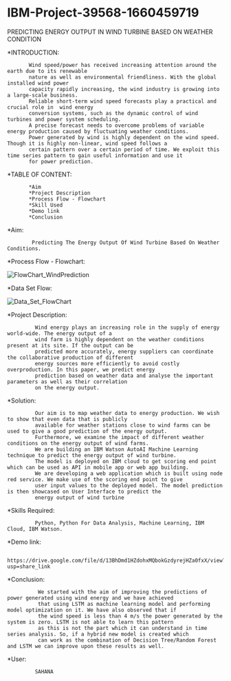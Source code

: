 # IBM-Project-39568-1660459719

PREDICTING ENERGY OUTPUT IN WIND TURBINE BASED ON WEATHER CONDITION

*INTRODUCTION:
           
           Wind speed/power has received increasing attention around the earth due to its renewable 
           nature as well as environmental friendliness. With the global installed wind power
           capacity rapidly increasing, the wind industry is growing into a large-scale business.
           Reliable short-term wind speed forecasts play a practical and crucial role in  wind energy 
           conversion systems, such as the dynamic control of wind turbines and power system scheduling.
           A precise forecast needs to overcome problems of variable energy production caused by fluctuating weather conditions. 
           Power generated by wind is highly dependent on the wind speed. Though it is highly non-linear, wind speed follows a 
           certain pattern over a certain period of time. We exploit this time series pattern to gain useful information and use it
           for power prediction.
           
*TABLE OF CONTENT:

           *Aim
           *Project Description
           *Process Flow - Flowchart
           *Skill Used
           *Demo link
           *Conclusion
          
*Aim:
   
            Predicting The Energy Output Of Wind Turbine Based On Weather Conditions.
            
           
*Process Flow - Flowchart:

          


           
![FlowChart_WindPrediction](https://user-images.githubusercontent.com/113281132/202909103-bedfea9a-b77f-4fa9-9a7a-392670894cad.png)


*Data Set Flow:


![Data_Set_FlowChart](https://user-images.githubusercontent.com/113281132/202909430-ef855a20-4843-4e53-9db1-5994c6c1196b.png)



*Project Description:

             Wind energy plays an increasing role in the supply of energy world-wide. The energy output of a
             wind farm is highly dependent on the weather conditions present at its site. If the output can be
             predicted more accurately, energy suppliers can coordinate the collaborative production of different 
             energy sources more efficiently to avoid costly overproduction. In this paper, we predict energy 
             prediction based on weather data and analyse the important parameters as well as their correlation
             on the energy output.               
             
*Solution:

             Our aim is to map weather data to energy production. We wish to show that even data that is publicly 
             available for weather stations close to wind farms can be used to give a good prediction of the energy output.
             Furthermore, we examine the impact of different weather conditions on the energy output of wind farms.
             We are building an IBM Watson AutoAI Machine Learning technique to predict the energy output of wind turbine.
             The model is deployed on IBM cloud to get scoring end point which can be used as API in mobile app or web app building.
             We are developing a web application which is built using node red service. We make use of the scoring end point to give
             user input values to the deployed model. The model prediction is then showcased on User Interface to predict the 
             energy output of wind turbine
             
*Skills Required:
              
             Python, Python For Data Analysis, Machine Learning, IBM Cloud, IBM Watson.
             
*Demo link:

             https://drive.google.com/file/d/13BhDmd1HZdohxMQbokGzdyrejHZa0fxX/view?usp=share_link

*Conclusion:

              We started with the aim of improving the predictions of power generated using wind energy and we have achieved
              that using LSTM as machine learning model and performing model optimization on it. We have also observed that if 
              the wind speed is less than 4 m/s the power generated by the system is zero. LSTM is not able to learn this pattern
              as this is not the part which it can understand in time series analysis. So, if a hybrid new model is created which
              can work as the combination of Decision Tree/Random Forest and LSTM we can improve upon these results as well.
              
*User:

             SAHANA




